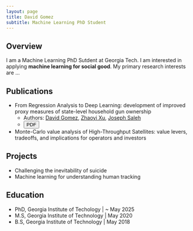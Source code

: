 ```yaml
---
layout: page
title: David Gomez
subtitle: Machine Learning PhD Student
---
```


## Overview

I am a Machine Learning PhD Sutdent at Georgia Tech. I am interested in applying **machine learning for social good**. My primary research interests are ...

## Publications

* From Regression Analysis to Deep Learning: development of improved proxy measures of state-level household gun ownership
  * Authors: [David Gomez](https://scholar.google.com/citations?user=YmsZnXAAAAAJ&hl=en&oi=sra), [Zhaoyi Xu](https://scholar.google.com/citations?user=AlaqLgcAAAAJ&hl=en&oi=sra), [Joseph Saleh](https://scholar.google.com/citations?user=oewjyycAAAAJ&hl=en&oi=sra)
  * <a><button name="button" style = "color: black" onclick="https://www.cell.com/action/showPdf?pii=S2666-3899%2820%2930202-6">PDF</button></a> 
* Monte-Carlo value analysis of High-Throughput Satellites: value levers, tradeoffs, and implications for operators and investors

## Projects

* Challenging the inevitability of suicide
* Machine learning for understanding human tracking

## Education

* PhD, Georgia Institute of Techology | ~ May 2025
* M.S, Georgia Institute of Technology | May 2020
* B.S, Georgia Institute of Technology | May 2018
